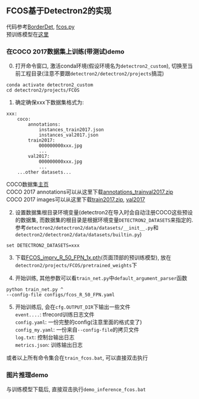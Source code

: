 ## FCOS基于Detectron2的实现
代码参考[BorderDet](https://github.com/Megvii-BaseDetection/BorderDet/tree/master/playground/detection/coco/fcos/fcos.res50.fpn.coco.800size.1x),
[fcos.py](https://github.com/Megvii-BaseDetection/BorderDet/blob/master/cvpods/modeling/meta_arch/fcos.py)  
预训练模型在[这里](https://drive.google.com/file/d/1hcDobxvqolMwqj20BEAPikSMcz4NYZRx/view)


### 在COCO 2017数据集上训练(带测试)demo

0. 打开命令窗口, 激活conda环境(假设环境名为`detectron2_custom`), 切换至当前工程目录(注意不要跟`detectron2/detectron2/projects`搞混)
```
conda activate detectron2_custom
cd detectron2/projects/FCOS
```


1. 确定确保xxx下数据集格式为:
```
xxx:
    coco:
        annotations:
            instances_train2017.json
            instances_val2017.json
        train2017:
            000000000xxx.jpg
            ...
        val2017:
            000000000xxx.jpg
            ...
    ...other datasets...
```
COCO数据集[主页](https://cocodataset.org/#download)  
COCO 2017 annotations可以从这里下载[annotations_trainval2017.zip](http://images.cocodataset.org/annotations/annotations_trainval2017.zip)  
COCO 2017 images可以从这里下载[train2017.zip](http://images.cocodataset.org/zips/train2017.zip), [val2017](http://images.cocodataset.org/zips/val2017.zip)  


2. 设置数据集根目录环境变量(detectron2在导入时会自动注册COCO这些预设的数据集, 而数据集的根目录是根据环境变量`DETECTRON2_DATASETS`来指定的. 参考`detectron2/detectron2/data/datasets/__init__.py`和`detectron2/detectron2/data/datasets/builtin.py`)
```
set DETECTRON2_DATASETS=xxx
```


3. 下载[FCOS_imprv_R_50_FPN_1x.pth](https://drive.google.com/file/d/1hcDobxvqolMwqj20BEAPikSMcz4NYZRx/view)(页面顶部的预训练模型), 放在`detectron2/projects/FCOS/pretrained_weights`下


4. 开始训练, 其他参数可以看`train_net.py`中`default_argument_parser`函数
```
python train_net.py ^
--config-file configs/fcos_R_50_FPN.yaml
```


5. 开始训练后, 会在`cfg.OUTPUT_DIR`下输出一些文件  
`event....`: tfrecord训练日志文件  
`config.yaml`: 一份完整的config(注意里面的格式变了)  
`config_my.yaml`: 一份来自`--config-file`的拷贝文件  
`log.txt`: 控制台输出日志  
`metrics.json`: 训练输出日志  


或者以上所有命令集合在`train_fcos.bat`, 可以直接双击执行

### 图片推理demo

与训练模型下载后, 直接双击执行`demo_inference_fcos.bat`


